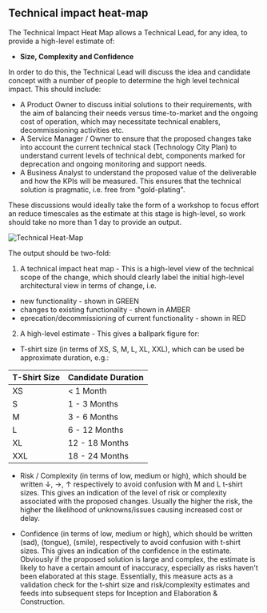 ## Technical impact heat-map

The Technical Impact Heat Map allows a Technical Lead, for any idea, to provide a high-level estimate of:

- **Size, Complexity and Confidence**

In order to do this, the Technical Lead will discuss the idea and candidate concept with a number of people to determine the high level technical impact. This should include:

- A Product Owner to discuss initial solutions to their requirements, with the aim of balancing their needs versus time-to-market and the ongoing cost of operation, which may necessitate technical enablers, decommissioning activities etc.
- A Service Manager / Owner to ensure that the proposed changes take into account the current technical stack (Technology City Plan) to understand current levels of technical debt, components marked for deprecation and ongoing monitoring and support needs.
- A Business Analyst to understand the proposed value of the deliverable and how the KPIs will be measured. This ensures that the technical solution is pragmatic, i.e. free from "gold-plating".

These discussions would ideally take the form of a workshop to focus effort an reduce timescales as the estimate at this stage is high-level, so work should take no more than 1 day to provide an output.

![Technical Heat-Map](https://github.com/bad-tools/3d.tools/raw/master/RRPD/images/figures/thm.png)
 
The output should be two-fold:

1. A technical impact heat map - This is a high-level view of the technical scope of the change, which should clearly label the initial high-level architectural view in terms of change, i.e.
  - new functionality - shown in GREEN
  - changes to existing functionality - shown in AMBER
  - eprecation/decommissioning of current functionality - shown in RED
2. A high-level estimate - This gives a ballpark figure for:
  - T-shirt size (in terms of XS, S, M, L, XL, XXL), which can be used be approximate duration, e.g.:

  | T-Shirt Size | Candidate Duration |
  |--------------|--------------------|
  | XS           | < 1 Month          |
  | S            | 1 - 3 Months       |
  | M            | 3 - 6 Months       |
  | L            | 6 - 12 Months      |
  | XL           | 12 - 18 Months     |
  | XXL          | 18 - 24 Months     |

- Risk / Complexity (in terms of low, medium or high), which should be written ↓, →, ↑ respectively to avoid confusion with M and L t-shirt sizes. This gives an indication of the level of risk or complexity associated with the proposed changes. Usually the higher the risk, the higher the likelihood of unknowns/issues causing increased cost or delay.

- Confidence (in terms of low, medium or high), which should be written (sad), (tongue), (smile), respectively to avoid confusion with t-shirt sizes. This gives an indication of the confidence in the estimate. Obviously if the proposed solution is large and complex, the estimate is likely to have a certain amount of inaccuracy, especially as risks haven't been elaborated at this stage. Essentially, this measure acts as a validation check for the t-shirt size and risk/complexity estimates and feeds into subsequent steps for Inception and Elaboration & Construction.
